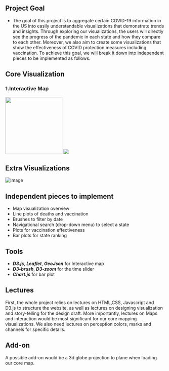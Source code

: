 ## Project Goal
- The goal of this project is to aggregate certain COVID-19 information in the US into easily understandable visualizations that demonstrate trends and insights. Through exploring our visualizations, the users will directly see the progress of the pandemic in each state and how they compare to each other. Moreover, we also aim to create some visualizations that show the effectiveness of COVID protection measures including vaccination. To achieve this goal, we will break it down into independent pieces to be implemented as follows. 

## Core Visualization
### 1.Interactive Map
<p float="left">
  <img src="https://github.com/YinghuiJiang/datavis-project-2022-ldj/blob/main/sketches/initial.png" width="180" />
  <img src="https://github.com/YinghuiJiang/datavis-project-2022-ldj/blob/main/sketches/selectAState.png" width=“180" /> 
</p>



## Extra Visualizations
![image](https://github.com/YinghuiJiang/datavis-project-2022-ldj/blob/main/sketches/Vaxed%20vs.%20Unvaxed%20Death.png)
## Independent pieces to implement
- Map visualization overview
- Line plots of deaths and vaccination 
- Brushes to filter by date
- Navigational search (drop-down menu) to select a state
- Plots for vaccination effectiveness
- Bar plots for state ranking 

## Tools
- ***D3.js***, ***Leaflet***, ***GeoJson*** for Interactive map 
- ***D3-brush***, ***D3-zoom*** for the time slider
- ***Chart.js*** for bar plot

## Lectures
First, the whole project relies on lectures on HTML,CSS, Javascript and D3.js to structure the website, as well as lectures on designing visualization and story-telling for the design draft.
More importantly, lectures on Maps and interaction would be most significant for our core mapping visualizations. We also need lectures on perception colors, marks and channels for specific details.

## Add-on
A possible add-on would be a 3d globe projection to plane when loading our core map.
